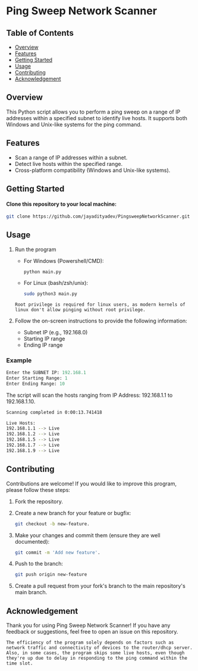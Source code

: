 # Ping Sweep Network Scanner

## Table of Contents

- [Overview](#overview)
- [Features](#features)
- [Getting Started](#getting-started)
- [Usage](#usage)
- [Contributing](#contributing)
- [Acknowledgement](#acknowledgement)

## Overview

This Python script allows you to perform a ping sweep on a range of IP addresses within a specified subnet to identify live hosts. It supports both Windows and Unix-like systems for the ping command.

## Features

- Scan a range of IP addresses within a subnet.
- Detect live hosts within the specified range.
- Cross-platform compatibility (Windows and Unix-like systems).

## Getting Started

#### Clone this repository to your local machine:

```bash
git clone https://github.com/jayadityadev/PingsweepNetworkScanner.git
```

## Usage

1. Run the program

   * For Windows (Powershell/CMD): 

      ```
      python main.py
      ```

   * For Linux (bash/zsh/unix):

      ```bash
      sudo python3 main.py
      ```

   `Root privilege is required for linux users, as modern kernels of linux don't allow pinging without root privilege.`

2. Follow the on-screen instructions to provide the following information:

   * Subnet IP (e.g., 192.168.0)
   * Starting IP range
   * Ending IP range

### Example

```python
Enter the SUBNET IP: 192.168.1
Enter Starting Range: 1
Enter Ending Range: 10
```
The script will scan the hosts ranging from IP Address: 192.168.1.1 to 192.168.1.10.

```bash
Scanning completed in 0:00:13.741418

Live Hosts:
192.168.1.1 --> Live
192.168.1.2 --> Live
192.168.1.5 --> Live
192.168.1.7 --> Live
192.168.1.9 --> Live
```
## Contributing

Contributions are welcome! If you would like to improve this program, please follow these steps:

1. Fork the repository.
   
2. Create a new branch for your feature or bugfix:
   
   ```bash
   git checkout -b new-feature.
   ```
   
3. Make your changes and commit them (ensure they are well documented):
   
    ```bash
    git commit -m 'Add new feature'.
   ```
    
4. Push to the branch:
   
    ```bash
    git push origin new-feature
   ```
    
5. Create a pull request from your fork's branch to the main repository's main branch.

## Acknowledgement

Thank you for using Ping Sweep Network Scanner! If you have any feedback or suggestions, feel free to open an issue on this repository.

`The efficiency of the program solely depends on factors such as network traffic and connectivity of devices to the router/dhcp server. Also, in some cases, the program skips some live hosts, even though they're up due to delay in responding to the ping command within the time slot.`